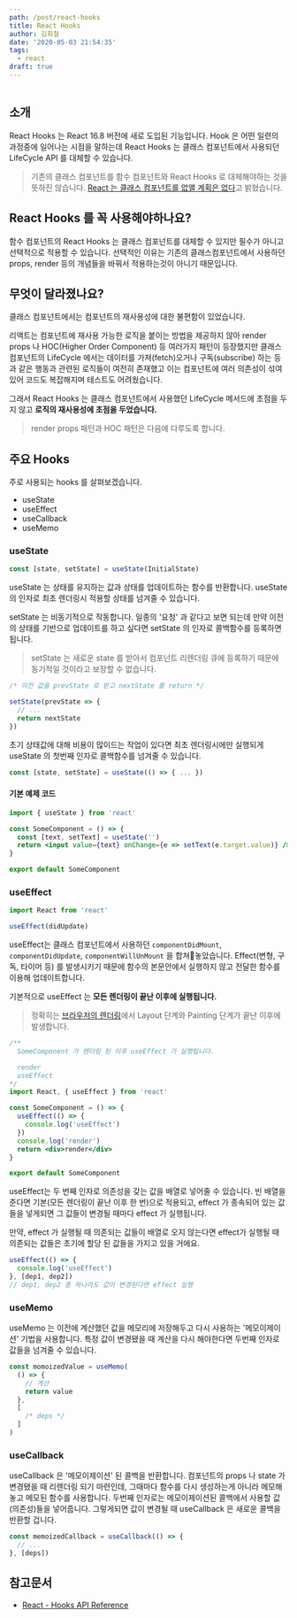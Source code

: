 ```yaml
---
path: /post/react-hooks
title: React Hooks
author: 김희철
date: '2020-05-03 21:54:35'
tags:
  - react
draft: true
---
```


```toc

```

## 소개

React Hooks 는 React 16.8 버전에 새로 도입된 기능입니다. Hook 은 어떤 일련의 과정중에 일어나는 시점을 말하는데 React Hooks 는 클래스 컴포넌트에서 사용되던 LifeCycle API 를 대체할 수 있습니다.

> 기존의 클래스 컴포넌트를 함수 컴포넌트와 React Hooks 로 대체해야하는 것을 뜻하진 않습니다. [React 는 클래스 컴포넌트를 없앨 계획은 없다](https://ko.reactjs.org/docs/hooks-intro.html#no-breaking-changes)고 밝혔습니다.

## React Hooks 를 꼭 사용해야하나요?

함수 컴포넌트의 React Hooks 는 클래스 컴포넌트를 대체할 수 있지만 필수가 아니고 선택적으로 적용할 수 있습니다. 선택적인 이유는 기존의 클래스컴포넌트에서 사용하던 props, render 등의 개념들을 바꿔서 적용하는것이 아니기 때문입니다.

## 무엇이 달라졌나요?

클래스 컴포넌트에서는 컴포넌트의 재사용성에 대한 불편함이 있었습니다.

리액트는 컴포넌트에 재사용 가능한 로직을 붙이는 방법을 제공하지 않아 render props 나 HOC(Higher Order Component) 등 여러가지 패턴이 등장했지만 클래스 컴포넌트의 LifeCycle 에서는 데이터를 가져(fetch)오거나 구독(subscribe) 하는 등과 같은 행동과 관련된 로직들이 여전히 존재했고 이는 컴포넌트에 여러 의존성이 섞여있어 코드도 복잡해지며 테스트도 어려웠습니다.

그래서 React Hooks 는 클래스 컴포넌트에서 사용했던 LifeCycle 메서드에 초점을 두지 않고 **로직의 재사용성에 초점을 두었습니다.**

> render props 패턴과 HOC 패턴은 다음에 다루도록 합니다.

## 주요 Hooks

주로 사용되는 hooks 를 살펴보겠습니다.

- useState
- useEffect
- useCallback
- useMemo

### useState

```jsx
const [state, setState] = useState(InitialState)
```

useState 는 상태를 유지하는 값과 상태를 업데이트하는 함수를 반환합니다. useState 의 인자로 최초 렌더링시 적용할 상태를 넘겨줄 수 있습니다.

setState 는 비동기적으로 작동합니다. 일종의 '요청' 과 같다고 보면 되는데 만약 이전의 상태를 기반으로 업데이트를 하고 싶다면 setState 의 인자로 콜백함수를 등록하면됩니다.

> setState 는 새로운 state 를 받아서 컴포넌트 리렌더링 큐에 등록하기 때문에 동기적일 것이라고 보장할 수 없습니다.

```jsx
/* 이전 값을 prevState 로 받고 nextState 를 return */

setState(prevState => {
  // ...
  return nextState
})
```

초기 상태값에 대해 비용이 많이드는 작업이 있다면 최초 렌더링시에만 실행되게 useState 의 첫번째 인자로 콜백함수를 넘겨줄 수 있습니다.

```jsx
const [state, setState] = useState(() => { ... })
```

#### 기본 예제 코드

```jsx
import { useState } from 'react'

const SomeComponent = () => {
  const [text, setText] = useState('')
  return <input value={text} onChange={e => setText(e.target.value)} />
}

export default SomeComponent
```

### useEffect

```jsx
import React from 'react'

useEffect(didUpdate)
```

useEffect는 클래스 컴포넌트에서 사용하던 `componentDidMount`, `componentDidUpdate`, `componentWillUnMount` 을 합쳐놓았습니다. Effect(변형, 구독, 타이머 등) 를 발생시키기 때문에 함수의 본문안에서 실행하지 않고 전달한 함수를 이용해 업데이트합니다.

기본적으로 useEffect 는 **모든 렌더링이 끝난 이후에 실행됩니다.**

> 정확히는 [브라우저의 렌더링](https://d2.naver.com/helloworld/59361)에서 Layout 단계와 Painting 단계가 끝난 이후에 발생합니다.

```jsx
/**
  SomeComponent 가 렌더링 된 이후 useEffect 가 실행됩니다.

  render
  useEffect
*/
import React, { useEffect } from 'react'

const SomeComponent = () => {
  useEffect(() => {
    console.log('useEffect')
  })
  console.log('render')
  return <div>render</div>
}

export default SomeComponent
```

useEffect는 두 번째 인자로 의존성을 갖는 값을 배열로 넣어줄 수 있습니다. 빈 배열을 준다면 기본(모든 렌더링이 끝난 이후 한 번)으로 적용되고, effect 가 종속되어 있는 값들을 넣게되면 그 값들이 변경될 때마다 effect 가 실행됩니다.

만약, effect 가 실행될 때 의존되는 값들이 배열로 오지 않는다면 effect가 실행될 때 의존되는 값들은 초기에 할당 된 값들을 가지고 있을 거에요.

```jsx
useEffect(() => {
  console.log('useEffect')
}, [dep1, dep2])
// dep1, dep2 중 하나라도 값이 변경된다면 effect 실행
```

### useMemo

useMemo 는 이전에 계산했던 값을 메모리에 저장해두고 다시 사용하는 '메모이제이션' 기법을 사용합니다. 특정 값이 변경됐을 때 계산을 다시 해야한다면 두번째 인자로 값들을 넘겨줄 수 있습니다.

```jsx
const momoizedValue = useMemo(
  () => {
    // 계산
    return value
  },
  [
    /* deps */
  ]
)
```

### useCallback

useCallback 은 '메모이제이션' 된 콜백을 반환합니다. 컴포넌트의 props 나 state 가 변경됐을 때 리렌더링 되기 마련인데, 그때마다 함수를 다시 생성하는게 아니라 메모해놓고 메모된 함수를 사용합니다. 두번째 인자로는 메모이제이션된 콜백에서 사용할 값(의존성)들을 넣어줍니다. 그렇게되면 값이 변경될 때 useCallback 은 새로운 콜백을 반환할 겁니다.

```jsx
const memoizedCallback = useCallback(() => {
  // ...
}, [deps])
```

## 참고문서

- [React - Hooks API Reference](https://ko.reactjs.org/docs/hooks-reference.html)
